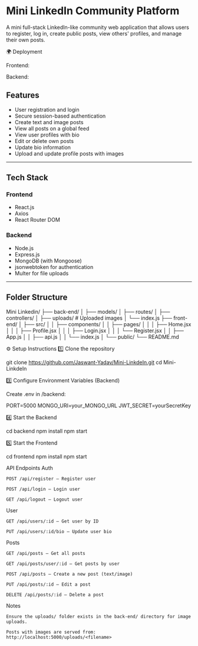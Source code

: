 # Mini LinkedIn Community Platform

A mini full-stack LinkedIn-like community web application that allows users to register, log in, create public posts, view others' profiles, and manage their own posts.

🌍 Deployment

Frontend: 

Backend: 

## Features

- User registration and login
- Secure session-based authentication
- Create text and image posts
- View all posts on a global feed
- View user profiles with bio
- Edit or delete own posts
- Update bio information
- Upload and update profile posts with images

---

## Tech Stack

### Frontend
- React.js
- Axios
- React Router DOM

### Backend
- Node.js
- Express.js
- MongoDB (with Mongoose)
- jsonwebtoken for authentication
- Multer for file uploads

---

## Folder Structure

Mini Linkedin/
├── back-end/
│ ├── models/
│ ├── routes/
│ ├── controllers/
│ ├── uploads/ # Uploaded images
│ └── index.js
├── front-end/
│ ├── src/
│ │ ├── components/
│ │ ├── pages/
│ │ │ ├── Home.jsx
│ │ │ ├── Profile.jsx
│ │ │ ├── Login.jsx
│ │ │ └── Register.jsx
│ │ ├── App.js
│ │ ├── api.js
│ │ └── index.js
│ └── public/
└── README.md

⚙️ Setup Instructions 1️⃣ Clone the repository

git clone https://github.com/Jaswant-Yadav/Mini-LinkdeIn.git 
cd Mini-LinkdeIn

3️⃣ Configure Environment Variables (Backend)

Create .env in /backend:

PORT=5000 
MONGO_URI=your_MONGO_URL
JWT_SECRET=yourSecretKey

4️⃣ Start the Backend

cd backend 
npm install npm start

5️⃣ Start the Frontend

cd frontend 
npm install 
npm start

API Endpoints
Auth

    POST /api/register – Register user

    POST /api/login – Login user

    GET /api/logout – Logout user

User

    GET /api/users/:id – Get user by ID

    PUT /api/users/:id/bio – Update user bio

Posts

    GET /api/posts – Get all posts

    GET /api/posts/user/:id – Get posts by user

    POST /api/posts – Create a new post (text/image)

    PUT /api/posts/:id – Edit a post

    DELETE /api/posts/:id – Delete a post

Notes

    Ensure the uploads/ folder exists in the back-end/ directory for image uploads.

    Posts with images are served from: http://localhost:5000/uploads/<filename>

